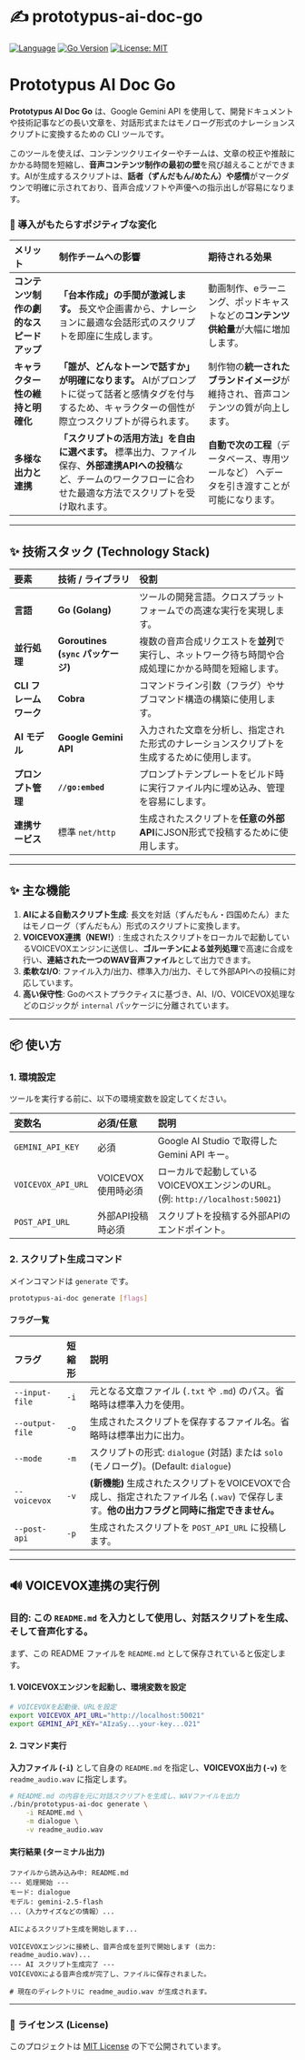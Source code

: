 # ✍️ prototypus-ai-doc-go

[![Language](https://img.shields.io/badge/Language-Go-blue)](https://golang.org/)
[![Go Version](https://img.shields.io/github/go-mod/go-version/shouni/git-gemini-reviewer-go)](https://golang.org/)
[![License: MIT](https://img.shields.io/badge/License-MIT-yellow.svg)](https://opensource.org/licenses/MIT)

# Prototypus AI Doc Go

**Prototypus AI Doc Go** は、Google Gemini API を使用して、開発ドキュメントや技術記事などの長い文章を、対話形式またはモノローグ形式のナレーションスクリプトに変換するための CLI ツールです。

このツールを使えば、コンテンツクリエイターやチームは、文章の校正や推敲にかかる時間を短縮し、**音声コンテンツ制作の最初の壁**を飛び越えることができます。AIが生成するスクリプトは、**話者（ずんだもん/めたん）や感情**がマークダウンで明確に示されており、音声合成ソフトや声優への指示出しが容易になります。

### 🌸 導入がもたらすポジティブな変化

| メリット | 制作チームへの影響 | 期待される効果 |
| :--- | :--- |:-------------------------------------------------|
| **コンテンツ制作の劇的なスピードアップ** | **「台本作成」の手間が激減します。** 長文や企画書から、ナレーションに最適な会話形式のスクリプトを即座に生成します。 | 動画制作、eラーニング、ポッドキャストなどの**コンテンツ供給量**が大幅に増加します。 |
| **キャラクター性の維持と明確化** | **「誰が、どんなトーンで話すか」が明確になります。** AIがプロンプトに従って話者と感情タグを付与するため、キャラクターの個性が際立つスクリプトが得られます。 | 制作物の**統一されたブランドイメージ**が維持され、音声コンテンツの質が向上します。 |
| **多様な出力と連携** | **「スクリプトの活用方法」を自由に選べます。** 標準出力、ファイル保存、**外部連携APIへの投稿**など、チームのワークフローに合わせた最適な方法でスクリプトを受け取れます。 | **自動で次の工程**（データベース、専用ツールなど） へデータを引き渡すことが可能になります。 |

-----

## ✨ 技術スタック (Technology Stack)

| 要素 | 技術 / ライブラリ | 役割 |
| :--- | :--- | :--- |
| **言語** | **Go (Golang)** | ツールの開発言語。クロスプラットフォームでの高速な実行を実現します。 |
| **並行処理** | **Goroutines (`sync` パッケージ)** | 複数の音声合成リクエストを**並列**で実行し、ネットワーク待ち時間や合成処理にかかる時間を短縮します。 |
| **CLI フレームワーク** | **Cobra** | コマンドライン引数（フラグ）やサブコマンド構造の構築に使用します。 |
| **AI モデル** | **Google Gemini API** | 入力された文章を分析し、指定された形式のナレーションスクリプトを生成するために使用します。 |
| **プロンプト管理** | **`//go:embed`** | プロンプトテンプレートをビルド時に実行ファイル内に埋め込み、管理を容易にします。 |
| **連携サービス** | 標準 `net/http` | 生成されたスクリプトを**任意の外部API**にJSON形式で投稿するために使用します。 |

-----

## ✨ 主な機能

1.  **AIによる自動スクリプト生成**: 長文を対話（ずんだもん・四国めたん）またはモノローグ（ずんだもん）形式のスクリプトに変換します。
2.  **VOICEVOX連携（NEW\!）**: 生成されたスクリプトをローカルで起動しているVOICEVOXエンジンに送信し、**ゴルーチンによる並列処理**で高速に合成を行い、**連結された一つのWAV音声ファイル**として出力できます。
3.  **柔軟なI/O**: ファイル入力/出力、標準入力/出力、そして外部APIへの投稿に対応しています。
4.  **高い保守性**: Goのベストプラクティスに基づき、AI、I/O、VOICEVOX処理などのロジックが `internal` パッケージに分離されています。

-----

## 📦 使い方

### 1\. 環境設定

ツールを実行する前に、以下の環境変数を設定してください。

| 変数名 | 必須/任意 | 説明 |
| :--- | :--- | :--- |
| `GEMINI_API_KEY` | 必須 | Google AI Studio で取得した Gemini API キー。 |
| `VOICEVOX_API_URL` | VOICEVOX使用時必須 | ローカルで起動しているVOICEVOXエンジンのURL。 (例: `http://localhost:50021`) |
| `POST_API_URL` | 外部API投稿時必須 | スクリプトを投稿する外部APIのエンドポイント。 |

### 2\. スクリプト生成コマンド

メインコマンドは `generate` です。

```bash
prototypus-ai-doc generate [flags]
```

#### フラグ一覧

| フラグ | 短縮形 | 説明 |
| :--- | :--- | :--- |
| `--input-file` | `-i` | 元となる文章ファイル (`.txt` や `.md`) のパス。省略時は標準入力を使用。 |
| `--output-file` | `-o` | 生成されたスクリプトを保存するファイル名。省略時は標準出力に出力。 |
| `--mode` | `-m` | スクリプトの形式: `dialogue` (対話) または `solo` (モノローグ)。(Default: `dialogue`) |
| `--voicevox` | `-v` | **(新機能)** 生成されたスクリプトをVOICEVOXで合成し、指定されたファイル名 (`.wav`) で保存します。**他の出力フラグと同時に指定できません。** |
| `--post-api` | `-p` | 生成されたスクリプトを `POST_API_URL` に投稿します。 |

-----

## 🔊 VOICEVOX連携の実行例

### 目的: この `README.md` を入力として使用し、対話スクリプトを生成、そして音声化する。

まず、この README ファイルを `README.md` として保存されていると仮定します。

#### 1\. VOICEVOXエンジンを起動し、環境変数を設定

```bash
# VOICEVOXを起動後、URLを設定
export VOICEVOX_API_URL="http://localhost:50021"
export GEMINI_API_KEY="AIzaSy...your-key...021"
```

#### 2\. コマンド実行

**入力ファイル (`-i`)** として自身の `README.md` を指定し、**VOICEVOX出力 (`-v`)** を `readme_audio.wav` に指定します。

```bash
# README.md の内容を元に対話スクリプトを生成し、WAVファイルを出力
./bin/prototypus-ai-doc generate \
    -i README.md \
    -m dialogue \
    -v readme_audio.wav
```

#### 実行結果 (ターミナル出力)

```
ファイルから読み込み中: README.md
--- 処理開始 ---
モード: dialogue
モデル: gemini-2.5-flash
...（入力サイズなどの情報）...

AIによるスクリプト生成を開始します...

VOICEVOXエンジンに接続し、音声合成を並列で開始します (出力: readme_audio.wav)...
--- AI スクリプト生成完了 ---
VOICEVOXによる音声合成が完了し、ファイルに保存されました。

# 現在のディレクトリに readme_audio.wav が生成されます。
```

-----

### 📜 ライセンス (License)

このプロジェクトは [MIT License](https://opensource.org/licenses/MIT) の下で公開されています。